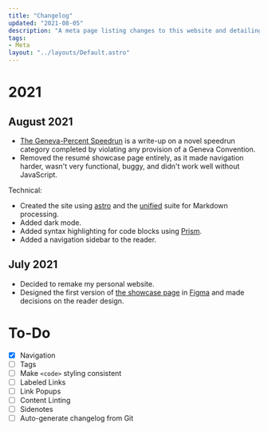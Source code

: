 ```yaml
---
title: "Changelog"
updated: "2021-08-05"
description: "A meta page listing changes to this website and detailing plans for future ones."
tags:
- Meta
layout: "../layouts/Default.astro"
---
```


# 2021

## August 2021

- [The Geneva-Percent Speedrun](/gaming/geneva-conventions-speedrun) is a write-up on a novel speedrun category completed by violating any provision of a Geneva Convention.
- Removed the resumé showcase page entirely, as it made navigation harder, wasn't very functional, buggy, and didn't work well without JavaScript.

Technical:
- Created the site using [astro](https://astro.build) and the [unified](https://unifiedjs.com) suite for Markdown processing.
- Added dark mode.
- Added syntax highlighting for code blocks using [Prism](https://prismjs.com).
- Added a navigation sidebar to the reader.

## July 2021

- Decided to remake my personal website.
- Designed the first version of [the showcase page](/) in [Figma](https://figma.com) and made decisions on the reader design.

# To-Do

- [X] Navigation
- [ ] Tags
- [ ] Make `<code>` styling consistent
- [ ] Labeled Links
- [ ] Link Popups
- [ ] Content Linting
- [ ] Sidenotes
- [ ] Auto-generate changelog from Git
